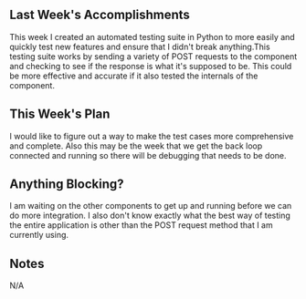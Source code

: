## Last Week's Accomplishments

This week I created an automated testing suite in Python to more easily and quickly test new features and ensure that I didn't break anything.This testing suite works by sending a variety of POST requests to the component and checking to see if the response is what it's supposed to be. This could be more effective and accurate if it also tested the internals of the component.

## This Week's Plan

I would like to figure out a way to make the test cases more comprehensive and complete. Also this may be the week that we get the back loop connected and running so there will be debugging that needs to be done.

## Anything Blocking?

I am waiting on the other components to get up and running before we can do more integration. I also don't know exactly what the best way of testing the entire application is other than the POST request method that I am currently using.

## Notes

N/A
